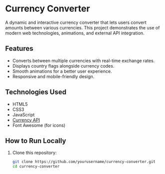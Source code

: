 # Currency Converter

A dynamic and interactive currency converter that lets users convert amounts between various currencies. This project demonstrates the use of modern web technologies, animations, and external API integration.

## Features
- Converts between multiple currencies with real-time exchange rates.
- Displays country flags alongside currency codes.
- Smooth animations for a better user experience.
- Responsive and mobile-friendly design.

## Technologies Used
- HTML5
- CSS3
- JavaScript
- [Currency API](https://2024-03-06.currency-api.pages.dev/)
- Font Awesome (for icons)

## How to Run Locally
1. Clone this repository:
   ```bash
   git clone https://github.com/yourusername/currency-converter.git
   cd currency-converter
